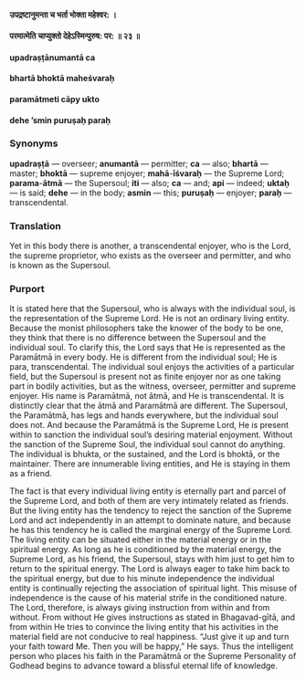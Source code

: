 #### उपद्रष्टानुमन्ता च भर्ता भोक्ता महेश्वर: ।
#### परमात्मेति चाप्युक्तो देहेऽस्मिन्पुरुष: पर: ॥ २३ ॥

#### upadraṣṭānumantā ca
#### bhartā bhoktā maheśvaraḥ
#### paramātmeti cāpy ukto
#### dehe ’smin puruṣaḥ paraḥ

### Synonyms

**upadraṣṭā** — overseer; **anumantā** — permitter; **ca** — also; **bhartā** — master; **bhoktā** — supreme enjoyer; **mahā**-**īśvaraḥ** — the Supreme Lord; **parama**-**ātmā** — the Supersoul; **iti** — also; **ca** — and; **api** — indeed; **uktaḥ** — is said; **dehe** — in the body; **asmin** — this; **puruṣaḥ** — enjoyer; **paraḥ** — transcendental.

### Translation

Yet in this body there is another, a transcendental enjoyer, who is the Lord, the supreme proprietor, who exists as the overseer and permitter, and who is known as the Supersoul.

### Purport

It is stated here that the Supersoul, who is always with the individual soul, is the representation of the Supreme Lord. He is not an ordinary living entity. Because the monist philosophers take the knower of the body to be one, they think that there is no difference between the Supersoul and the individual soul. To clarify this, the Lord says that He is represented as the Paramātmā in every body. He is different from the individual soul; He is para, transcendental. The individual soul enjoys the activities of a particular field, but the Supersoul is present not as finite enjoyer nor as one taking part in bodily activities, but as the witness, overseer, permitter and supreme enjoyer. His name is Paramātmā, not ātmā, and He is transcendental. It is distinctly clear that the ātmā and Paramātmā are different. The Supersoul, the Paramātmā, has legs and hands everywhere, but the individual soul does not. And because the Paramātmā is the Supreme Lord, He is present within to sanction the individual soul’s desiring material enjoyment. Without the sanction of the Supreme Soul, the individual soul cannot do anything. The individual is bhukta, or the sustained, and the Lord is bhoktā, or the maintainer. There are innumerable living entities, and He is staying in them as a friend.

The fact is that every individual living entity is eternally part and parcel of the Supreme Lord, and both of them are very intimately related as friends. But the living entity has the tendency to reject the sanction of the Supreme Lord and act independently in an attempt to dominate nature, and because he has this tendency he is called the marginal energy of the Supreme Lord. The living entity can be situated either in the material energy or in the spiritual energy. As long as he is conditioned by the material energy, the Supreme Lord, as his friend, the Supersoul, stays with him just to get him to return to the spiritual energy. The Lord is always eager to take him back to the spiritual energy, but due to his minute independence the individual entity is continually rejecting the association of spiritual light. This misuse of independence is the cause of his material strife in the conditioned nature. The Lord, therefore, is always giving instruction from within and from without. From without He gives instructions as stated in Bhagavad-gītā, and from within He tries to convince the living entity that his activities in the material field are not conducive to real happiness. “Just give it up and turn your faith toward Me. Then you will be happy,” He says. Thus the intelligent person who places his faith in the Paramātmā or the Supreme Personality of Godhead begins to advance toward a blissful eternal life of knowledge.